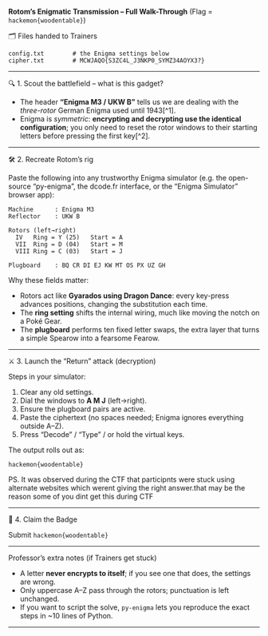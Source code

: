 **Rotom’s Enigmatic Transmission – Full Walk-Through**
(Flag = `hackemon{woodentable}`)

🗂️ Files handed to Trainers

```
config.txt        # the Enigma settings below
cipher.txt        # MCWJAQO{S3ZC4L_J3NKP0_SYMZ34AOYX3?}
```


--------------------------------------------------------------------
🔍 1. Scout the battlefield – what is this gadget?

- The header **“Enigma M3 / UKW B”** tells us we are dealing with the *three-rotor* German Enigma used until 1943[^1].
- Enigma is *symmetric*: **encrypting and decrypting use the identical configuration**; you only need to reset the rotor windows to their starting letters before pressing the first key[^2].

--------------------------------------------------------------------
🛠️ 2. Recreate Rotom’s rig

Paste the following into any trustworthy Enigma simulator (e.g. the open-source “py-enigma”, the dcode.fr interface, or the “Enigma Simulator” browser app):

```
Machine      : Enigma M3
Reflector    : UKW B

Rotors (left→right)
  IV   Ring = Y (25)   Start = A
  VII  Ring = D (04)   Start = M
  VIII Ring = C (03)   Start = J

Plugboard    : BQ CR DI EJ KW MT OS PX UZ GH
```

Why these fields matter:

* Rotors act like **Gyarados using Dragon Dance**: every key-press advances positions, changing the substitution each time.
* The **ring setting** shifts the internal wiring, much like moving the notch on a Poké Gear.
* The **plugboard** performs ten fixed letter swaps, the extra layer that turns a simple Spearow into a fearsome Fearow.

--------------------------------------------------------------------
⚔️ 3. Launch the “Return” attack (decryption)

Steps in your simulator:

1. Clear any old settings.
2. Dial the windows to **A M J** (left→right).
3. Ensure the plugboard pairs are active.
4. Paste the ciphertext (no spaces needed; Enigma ignores everything outside A–Z).
5. Press “Decode” / “Type” / or hold the virtual keys.

The output rolls out as:

`hackemon{woodentable}`

PS. It was observed during the CTF that participnts were stuck using alternate websites which werent giving the right answer.that may be the reason some of you dint get this during CTF

--------------------------------------------------------------------
🎉 4. Claim the Badge

Submit
`hackemon{woodentable}`

--------------------------------------------------------------------
Professor’s extra notes (if Trainers get stuck)

* A letter **never encrypts to itself**; if you see one that does, the settings are wrong.
* Only uppercase A–Z pass through the rotors; punctuation is left unchanged.
* If you want to script the solve, `py-enigma` lets you reproduce the exact steps in ~10 lines of Python.

--------------------------------------------------------------------

